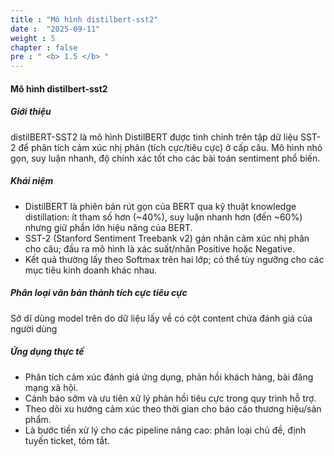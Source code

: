 ```yaml
---
title : "Mô hình distilbert-sst2"
date :  "2025-09-11" 
weight : 5
chapter : false
pre : " <b> 1.5 </b> "
---
```


#### Mô hình distilbert-sst2

##### Giới thiệu
distilBERT-SST2 là mô hình DistilBERT được tinh chỉnh trên tập dữ liệu SST-2 để phân tích cảm xúc nhị phân (tích cực/tiêu cực) ở cấp câu. Mô hình nhỏ gọn, suy luận nhanh, độ chính xác tốt cho các bài toán sentiment phổ biến.

##### Khái niệm
- DistilBERT là phiên bản rút gọn của BERT qua kỹ thuật knowledge distillation: ít tham số hơn (~40%), suy luận nhanh hơn (đến ~60%) nhưng giữ phần lớn hiệu năng của BERT.
- SST-2 (Stanford Sentiment Treebank v2) gán nhãn cảm xúc nhị phân cho câu; đầu ra mô hình là xác suất/nhãn Positive hoặc Negative.
- Kết quả thường lấy theo Softmax trên hai lớp; có thể tùy ngưỡng cho các mục tiêu kinh doanh khác nhau.

##### Phân loại văn bản thành tích cực tiêu cực

Sở dĩ dùng model trên do dữ liệu lấy về có cột content chứa đánh giá của người dùng

##### Ứng dụng thực tế
- Phân tích cảm xúc đánh giá ứng dụng, phản hồi khách hàng, bài đăng mạng xã hội.
- Cảnh báo sớm và ưu tiên xử lý phản hồi tiêu cực trong quy trình hỗ trợ.
- Theo dõi xu hướng cảm xúc theo thời gian cho báo cáo thương hiệu/sản phẩm.
- Là bước tiền xử lý cho các pipeline nâng cao: phân loại chủ đề, định tuyến ticket, tóm tắt.
